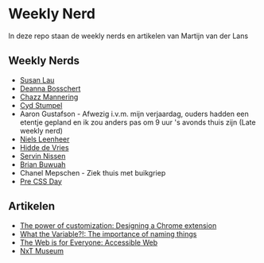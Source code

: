 # Weekly Nerd
In deze repo staan de weekly nerds en artikelen van Martijn van der Lans

## Weekly Nerds
* [Susan Lau](https://github.com/MartijnvdLans/weekly-nerd-2223/blob/main/Weekly/SusanLau.md)
* [Deanna Bosschert](https://github.com/MartijnvdLans/weekly-nerd-2223/blob/main/Weekly/DeannaBosschert.md)
* [Chazz Mannering](https://github.com/MartijnvdLans/weekly-nerd-2223/blob/main/Weekly/ChazzMannering.md)
* [Cyd Stumpel](https://github.com/MartijnvdLans/weekly-nerd-2223/blob/main/Weekly/CydStumpel.md)
* Aaron Gustafson - Afwezig i.v.m. mijn verjaardag, ouders hadden een etentje gepland en ik zou anders pas om 9 uur 's avonds thuis zijn (Late weekly nerd)
* [Niels Leenheer](https://github.com/MartijnvdLans/weekly-nerd-2223/blob/main/Weekly/NielsLeenheer.md)
* [Hidde de Vries](https://github.com/MartijnvdLans/weekly-nerd-2223/blob/main/Weekly/HiddeDeVries.md)
* [Servin Nissen](https://github.com/MartijnvdLans/weekly-nerd-2223/blob/main/Weekly/ServinNissen.md)
* [Brian Buwuah](https://github.com/MartijnvdLans/weekly-nerd-2223/blob/main/Weekly/BrianBuwuah.md)
* Chanel Mepschen - Ziek thuis met buikgriep
* [Pre CSS Day](https://github.com/MartijnvdLans/weekly-nerd-2223/blob/main/Weekly/PreCssDay.md)

## Artikelen
* [The power of customization: Designing a Chrome extension](https://github.com/MartijnvdLans/weekly-nerd-2223/blob/main/Articles/chromeExtensions.md)
* [What the Variable?!: The importance of naming things](https://github.com/MartijnvdLans/weekly-nerd-2223/blob/main/Articles/classNames.md)
* [The Web is for Everyone: Accessible Web](https://github.com/MartijnvdLans/weekly-nerd-2223/blob/main/Articles/accessibility.md)
* [NxT Museum](https://github.com/MartijnvdLans/weekly-nerd-2223/blob/main/Articles/nxtMuseum.md)